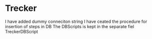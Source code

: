 # Trecker
I have added dummy conneciton string
I have ceated the procedure for insertion of steps in DB
The DBScripts is kept in the separate fiel TreckerDBScript
